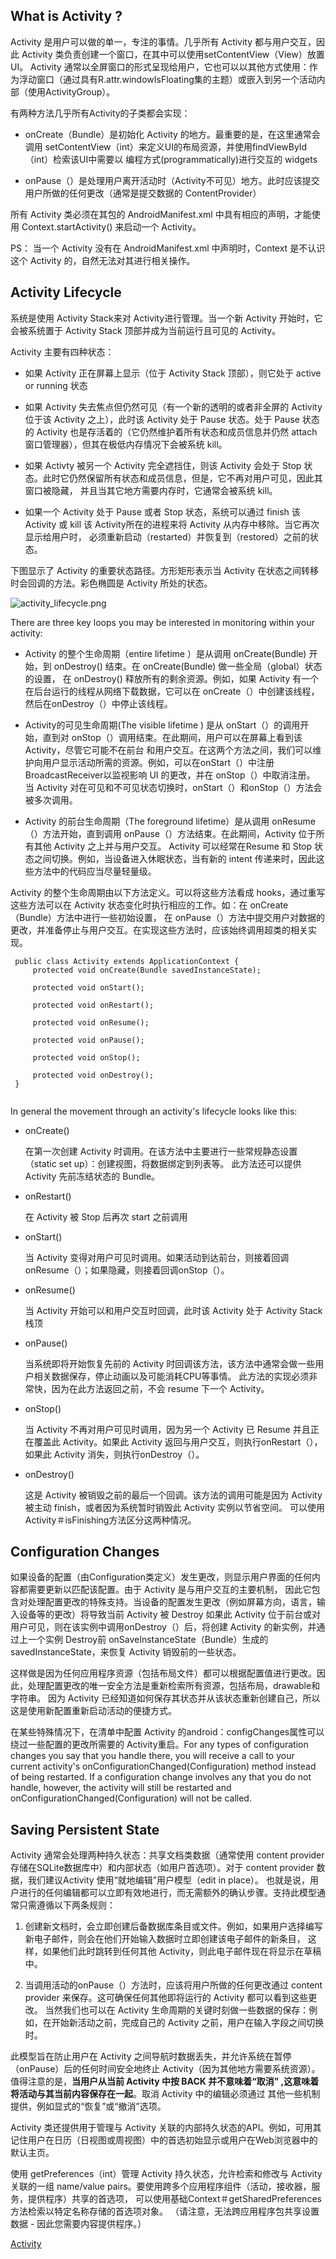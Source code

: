## What is Activity ?

Activity 是用户可以做的单一，专注的事情。几乎所有 Activity 都与用户交互，因此 Activity 类负责创建一个窗口，在其中可以使用setContentView（View）放置UI。
Activity 通常以全屏窗口的形式呈现给用户，它也可以以其他方式使用：作为浮动窗口（通过具有R.attr.windowIsFloating集的主题）或嵌入到另一个活动内部（使用ActivityGroup）。

有两种方法几乎所有Activity的子类都会实现：

* onCreate（Bundle）是初始化 Activity 的地方。最重要的是，在这里通常会调用 setContentView（int）来定义UI的布局资源，并使用findViewById（int）检索该UI中需要以
  编程方式(programmatically)进行交互的 widgets

* onPause（）是处理用户离开活动时（Activity不可见）地方。此时应该提交用户所做的任何更改（通常是提交数据的 ContentProvider）


所有 Activity 类必须在其包的 AndroidManifest.xml 中具有相应的<activity>声明，才能使用 Context.startActivity() 来启动一个 Activity。

PS： 当一个 Activity 没有在 AndroidManifest.xml 中声明时，Context 是不认识这个 Activity 的，自然无法对其进行相关操作。


## Activity Lifecycle

系统是使用 Activity Stack来对 Activity进行管理。当一个新 Activity 开始时，它会被系统置于 Activity Stack 顶部并成为当前运行且可见的 Activity。

Activity 主要有四种状态：

* 如果 Activity 正在屏幕上显示（位于 Activity Stack 顶部），则它处于 active or running 状态

* 如果 Activity 失去焦点但仍然可见（有一个新的透明的或者非全屏的 Activity 位于该 Activity 之上），此时该 Activity 处于 Pause 状态。处于 Pause 状态的 Activity 
  也是存活着的（它仍然维护着所有状态和成员信息并仍然 attach 窗口管理器），但其在极低内存情况下会被系统 kill。

* 如果 Activty 被另一个 Activity 完全遮挡住，则该 Activity 会处于 Stop 状态。此时它仍然保留所有状态和成员信息，但是，它不再对用户可见，因此其窗口被隐藏，
  并且当其它地方需要内存时，它通常会被系统 kill。

* 如果一个 Activity 处于 Pause 或者 Stop 状态，系统可以通过 finish 该 Activity 或 kill 该 Activity所在的进程来将 Activity 从内存中移除。当它再次显示给用户时，
  必须重新启动（restarted）并恢复到（restored）之前的状态。

下图显示了 Activity 的重要状态路径。方形矩形表示当 Activity 在状态之间转移时会回调的方法。彩色椭圆是 Activity 所处的状态。

![activity_lifecycle.png]()


There are three key loops you may be interested in monitoring within your activity:


* Activity 的整个生命周期（entire lifetime ）是从调用 onCreate(Bundle) 开始，到 onDestroy() 结束。在 onCreate(Bundle) 做一些全局（global）状态的设置，
  在 onDestroy() 释放所有的剩余资源。例如，如果 Activity 有一个在后台运行的线程从网络下载数据，它可以在 onCreate（）中创建该线程，然后在onDestroy（）中停止该线程。

* Activity的可见生命周期(The visible lifetime ) 是从 onStart（）的调用开始，直到对 onStop（）调用结束。在此期间，用户可以在屏幕上看到该 Activity，尽管它可能不在前台
  和用户交互。在这两个方法之间，我们可以维护向用户显示活动所需的资源。例如，可以在onStart（）中注册BroadcastReceiver以监视影响 UI 的更改，并在 onStop（）中取消注册。
  当 Activity 对在可见和不可见状态切换时，onStart（）和onStop（）方法会被多次调用。

* Activity 的前台生命周期（The foreground lifetime）是从调用 onResume（）方法开始，直到调用 onPause（）方法结束。在此期间，Activity 位于所有其他 Activity 之上并与用户交互。
  Activity 可以经常在Resume 和 Stop 状态之间切换。例如，当设备进入休眠状态，当有新的 intent 传递来时，因此这些方法中的代码应当尽量轻量级。


Activity 的整个生命周期由以下方法定义。可以将这些方法看成 hooks，通过重写这些方法可以在 Activity 状态变化时执行相应的工作。如：在 onCreate（Bundle）方法中进行一些初始设置，
在 onPause（）方法中提交用户对数据的更改，并准备停止与用户交互。在实现这些方法时，应该始终调用超类的相关实现。

```
 public class Activity extends ApplicationContext {
     protected void onCreate(Bundle savedInstanceState);

     protected void onStart();

     protected void onRestart();

     protected void onResume();

     protected void onPause();

     protected void onStop();

     protected void onDestroy();
 }
 
```

In general the movement through an activity's lifecycle looks like this:



* onCreate()
  
  在第一次创建 Activity 时调用。在该方法中主要进行一些常规静态设置（static set up）：创建视图，将数据绑定到列表等。
  此方法还可以提供 Activity 先前冻结状态的 Bundle。

* onRestart()

  在 Activity 被 Stop 后再次 start 之前调用

* onStart()

  当 Activity 变得对用户可见时调用。如果活动到达前台，则接着回调 onResume（）；如果隐藏，则接着回调onStop（）。


* onResume()

  当 Activity 开始可以和用户交互时回调，此时该 Activity 处于 Activity Stack 栈顶

* onPause()

  当系统即将开始恢复先前的 Activity 时回调该方法，该方法中通常会做一些用户相关数据保存，停止动画以及可能消耗CPU等事情。
  此方法的实现必须非常快，因为在此方法返回之前，不会 resume 下一个 Activity。

* onStop()

  当 Activity 不再对用户可见时调用，因为另一个 Activity 已 Resume 并且正在覆盖此 Activity。如果此 Activity 返回与用户交互，则执行onRestart（），
  如果此 Activity 消失，则执行onDestroy（）。


* onDestroy()

  这是 Activity 被销毁之前的最后一个回调。该方法的调用可能是因为 Activity 被主动 finish，或者因为系统暂时销毁此 Activity 实例以节省空间。
  可以使用Activity＃isFinishing方法区分这两种情况。


## Configuration Changes

如果设备的配置（由Configuration类定义）发生更改，则显示用户界面的任何内容都需要更新以匹配该配置。由于 Activity 是与用户交互的主要机制，
因此它包含对处理配置更改的特殊支持。当设备的配置发生更改（例如屏幕方向，语言，输入设备等的更改）将导致当前 Activity 被 Destroy 如果此 Activity 
位于前台或对用户可见，则在该实例中调用onDestroy（）后，将创建 Activity 的新实例，并通过上一个实例 Destroy前 onSaveInstanceState（Bundle）生成的
savedInstanceState，来恢复 Activity 销毁前的一些状态。

这样做是因为任何应用程序资源（包括布局文件）都可以根据配置值进行更改。因此，处理配置更改的唯一安全方法是重新检索所有资源，包括布局，drawable和字符串。
因为 Activity 已经知道如何保存其状态并从该状态重新创建自己，所以这是使用新配置重新启动活动的便捷方式。

在某些特殊情况下，在清单中配置 Activity 的android：configChanges属性可以绕过一些配置的更改所需要的 Activity重启。For any types of configuration changes 
you say that you handle there, you will receive a call to your current activity's onConfigurationChanged(Configuration) method instead of being restarted. 
If a configuration change involves any that you do not handle, however, the activity will still be restarted and onConfigurationChanged(Configuration) 
will not be called.


## Saving Persistent State

Activity 通常会处理两种持久状态：共享文档类数据（通常使用 content provider 存储在SQLite数据库中）和内部状态（如用户首选项）。对于 content provider 数据，我们建议Activity
使用“就地编辑”用户模型（edit in place）。 也就是说，用户进行的任何编辑都可以立即有效地进行，而无需额外的确认步骤。支持此模型通常只需遵循以下两条规则：

1. 创建新文档时，会立即创建后备数据库条目或文件。例如，如果用户选择编写新电子邮件，则会在他们开始输入数据时立即创建该电子邮件的新条目，
   这样，如果他们此时跳转到任何其他 Activity，则此电子邮件现在将显示在草稿中。

2. 当调用活动的onPause（）方法时，应该将用户所做的任何更改通过 content provider 来保存。这可确保任何其他即将运行的 Activity 都可以看到这些更改。
   当然我们也可以在 Activity 生命周期的关键时刻做一些数据的保存：例如，在开始新活动之前，完成自己的 Activity 之前，用户在输入字段之间切换时。

此模型旨在防止用户在 Activity 之间导航时数据丢失，并允许系统在暂停（onPause）后的任何时间安全地终止 Activity（因为其他地方需要系统资源）。
值得注意的是，__当用户从当前 Activity 中按 BACK 并不意味着“取消” ,这意味着将活动与其当前内容保存在一起__。取消 Activity 中的编辑必须通过
其他一些机制提供，例如显式的“恢复”或“撤消”选项。

Activity 类还提供用于管理与 Activity 关联的内部持久状态的API。例如，可用其记住用户在日历（日视图或周视图）中的首选初始显示或用户在Web浏览器中的默认主页。

使用 getPreferences（int）管理 Activity 持久状态，允许检索和修改与 Activity 关联的一组 name/value pairs。要使用跨多个应用程序组件（活动，接收器，服务，提供程序）共享的首选项，
可以使用基础Context＃getSharedPreferences方法检索以特定名称存储的首选项对象。 （请注意，无法跨应用程序包共享设置数据 - 因此您需要内容提供程序。）





































































[Activity](https://developer.android.com/reference/android/app/Activity)
